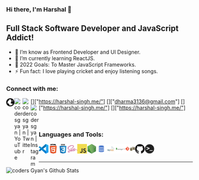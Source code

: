 ### Hi there, I'm Harshal 👋

## Full Stack Software Developer and JavaScript Addict!

-   🔭 I’m know as Frontend Developer and UI Designer.
-   🌱 I’m currently learning ReactJS.
-   🥅 2022 Goals: To Master JavaScript Frameworks.
-   ⚡ Fun fact: I love playing cricket and enjoy listening songs.

### Connect with me:

[<img align="left" alt="codersgyan.com" width="22px" src="https://raw.githubusercontent.com/iconic/open-iconic/master/svg/globe.svg" />]["https://harshal-singh.me/"]
[<img align="left" alt="codersgyan | YouTube" width="22px" src="https://cdn.jsdelivr.net/npm/simple-icons@3.13.0/icons/gmail.svg" />]["dharma3136@gmail.com"]
[<img align="left" alt="codersgyan | Twitter" width="22px" src="https://cdn.jsdelivr.net/npm/simple-icons@3.13.0/icons/linkedin.svg" />]["https://harshal-singh.me/"]
[<img align="left" alt="codersgyan | Instagram" width="22px" src="https://cdn.jsdelivr.net/npm/simple-icons@v3/icons/instagram.svg" />]["https://harshal-singh.me/"]

<br />

### Languages and Tools:

<img align="left" alt="Visual Studio Code" width="26px" src="https://raw.githubusercontent.com/github/explore/80688e429a7d4ef2fca1e82350fe8e3517d3494d/topics/visual-studio-code/visual-studio-code.png" />
<img align="left" alt="HTML5" width="26px" src="https://raw.githubusercontent.com/github/explore/80688e429a7d4ef2fca1e82350fe8e3517d3494d/topics/html/html.png" />
<img align="left" alt="CSS3" width="26px" src="https://raw.githubusercontent.com/github/explore/80688e429a7d4ef2fca1e82350fe8e3517d3494d/topics/css/css.png" />
<img align="left" alt="Sass" width="26px" src="https://raw.githubusercontent.com/github/explore/80688e429a7d4ef2fca1e82350fe8e3517d3494d/topics/sass/sass.png" />
<img align="left" alt="JavaScript" width="26px" src="https://raw.githubusercontent.com/github/explore/80688e429a7d4ef2fca1e82350fe8e3517d3494d/topics/javascript/javascript.png" />

<img align="left" alt="Node.js" width="26px" src="https://raw.githubusercontent.com/github/explore/80688e429a7d4ef2fca1e82350fe8e3517d3494d/topics/nodejs/nodejs.png" />
<img align="left" alt="SQL" width="26px" src="https://raw.githubusercontent.com/github/explore/80688e429a7d4ef2fca1e82350fe8e3517d3494d/topics/sql/sql.png" />
<img align="left" alt="MySQL" width="26px" src="https://raw.githubusercontent.com/github/explore/80688e429a7d4ef2fca1e82350fe8e3517d3494d/topics/mysql/mysql.png" />
<img align="left" alt="MongoDB" width="26px" src="https://raw.githubusercontent.com/github/explore/80688e429a7d4ef2fca1e82350fe8e3517d3494d/topics/mongodb/mongodb.png" />
<img align="left" alt="Git" width="26px" src="https://raw.githubusercontent.com/github/explore/80688e429a7d4ef2fca1e82350fe8e3517d3494d/topics/git/git.png" />
<img align="left" alt="GitHub" width="26px" src="https://raw.githubusercontent.com/github/explore/78df643247d429f6cc873026c0622819ad797942/topics/github/github.png" />
<img align="left" alt="HTML5" width="26px" src="https://raw.githubusercontent.com/github/explore/80688e429a7d4ef2fca1e82350fe8e3517d3494d/topics/terminal/terminal.png" />

<br />
<br />

---

<img align="left" alt="coders Gyan's Github Stats" src="https://github-readme-stats.vercel.app/api?username=harshal-singh&show_icons=true&hide_border=true" />
